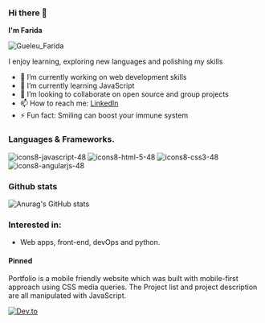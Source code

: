 ### Hi there 👋


**I'm Farida** 
<!--is a ✨ _special_ ✨ repository because its `README.md` (this file) appears on your GitHub profile.-->
![Gueleu_Farida](https://user-images.githubusercontent.com/23447217/215243217-4b5ca097-ce53-40da-9b2a-1a724ffba6cf.png)






I enjoy learning, exploring new languages and polishing my skills 

- 🔭 I’m currently working on web development skills
- 🌱 I’m currently learning JavaScript
- 👯 I’m looking to collaborate on open source and group projects <!-- - 🤔 I’m looking for help with ... --> <!-- - 💬 Ask me about ... -->
- 📫 How to reach me: [LinkedIn](https://www.linkedin.com/in/farida-gueleu/) <!-- - 😄 Pronouns: ... -->
- ⚡ Fun fact: Smiling can boost your immune system

### Languages & Frameworks.
![icons8-javascript-48](https://user-images.githubusercontent.com/23447217/215258025-be054b31-f111-4c3d-8604-c8efac4d6d9e.png)
![icons8-html-5-48](https://user-images.githubusercontent.com/23447217/215258099-b198b78d-097e-4b42-ba68-8b25390ece63.png)
![icons8-css3-48](https://user-images.githubusercontent.com/23447217/215258114-bb82fe53-c2b6-4982-b6ce-3e059d22d9f7.png)
![icons8-angularjs-48](https://user-images.githubusercontent.com/23447217/215257974-f7da6254-329d-415a-956f-5018f6f939a4.png)

<!-- [![Top Langs](https://github-readme-stats.vercel.app/api/top-langs/?username=SFarida)](https://github.com/anuraghazra/github-readme-stats) -->


### Github stats
![Anurag's GitHub stats](https://github-readme-stats.vercel.app/api?username=SFarida&count_private=true&show_icons=true&theme=tokyonight)

### Interested in:
- Web apps, front-end, devOps and python.


#### Pinned
Portfolio is a mobile friendly website which was built with mobile-first approach using CSS media queries. The Project list and project description are all manipulated with JavaScript.

[![Dev.to](https://github-readme-stats.vercel.app/api/pin/?username=SFarida&repo=portfolio)](https://github.com/SFarida/portfolio)


